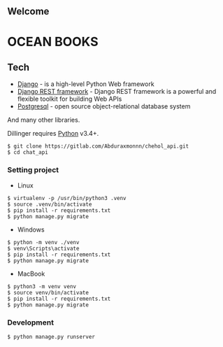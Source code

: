 ## Welcome
# OCEAN BOOKS

## Tech

* [Django](https://www.djangoproject.com/) - is a high-level Python Web framework
* [Django REST framework](https://www.django-rest-framework.org/) - Django REST framework is a powerful and flexible toolkit for building Web APIs
* [Postgresql](https://www.postgresql.org/) - open source object-relational database system

And many other libraries.

Dillinger requires [Python](https://www.python.org) v3.4+.

```shell
$ git clone https://gitlab.com/Abduraxmonnn/chehol_api.git
$ cd chat_api
```

### Setting project

* Linux
```shell
$ virtualenv -p /usr/bin/python3 .venv
$ source .venv/bin/activate
$ pip install -r requirements.txt
$ python manage.py migrate
```

* Windows
```shell
$ python -m venv ./venv
$ venv\Scripts\activate
$ pip install -r requirements.txt
$ python manage.py migrate
```

* MacBook
```shell
$ python3 -m venv venv
$ source venv/bin/activate
$ pip install -r requirements.txt
$ python manage.py migrate
```

### Development
```shell
$ python manage.py runserver